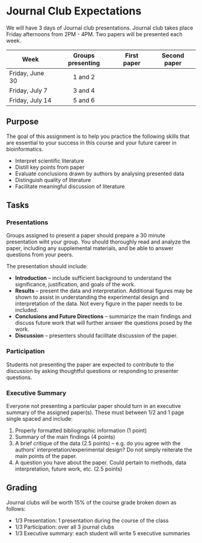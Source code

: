 # Journal Club Expectations

We will have 3 days of Journal club presentations. Journal club takes place Friday afternoons from 2PM - 4PM. Two papers will be presented each week.

| Week | Groups presenting | First paper | Second paper |
|---|:----:|:---:|:---:|
| Friday, June 30 | 1 and 2 |  |  |
| Friday, July 7 | 3 and 4 |  |  |
| Friday, July 14 | 5 and 6 |  |  |

## Purpose
The goal of this assignment is to help you practice the following skills that are essential to your success in this course and your future career in bioinformatics.
- Interpret scientific literature
- Distill key points from paper
- Evaluate conclusions drawn by authors by analysing presented data
- Distinguish quality of literature
- Facilitate meaningful discussion of literature

## Tasks
### Presentations
Groups assigned to present a paper should prepare a 30 minute presentation wiht your group. You should thoroughly read and analyze the paper, including any supplemental materials, and be able to answer questions from your peers.

The presentation should include:
- **Introduction** – include sufficient background to understand the significance, justification, and goals of the work.
- **Results** – present the data and interpretation. Additional figures may be shown to assist in understanding the experimental design and interpretation of the data. Not every figure in the paper needs to be included.
- **Conclusions and Future Directions** – summarize the main findings and discuss future work that will further answer the questions posed by the work.
- **Discussion** – presenters should facilitate discussion of the paper.

### Participation
Students not presenting the paper are expected to contribute to the discussion by asking thoughtful questions or responding to presenter questions.

### Executive Summary
Everyone not presenting a particular paper should turn in an executive summary of the assigned paper(s). These must between 1/2 and 1 page single spaced and include:
1.	Properly formatted bibliographic information (1 point)
2.	Summary of the main findings (4 points)
3.	A brief critique of the data (2.5 points) – e.g. do you agree with the authors’ interpretation/experimental design? Do not simply reiterate the main points of the paper.
4.	A question you have about the paper. Could pertain to methods, data interpretation, future work, etc. (2.5 points)

## Grading
Journal clubs will be worth 15% of the course grade broken down as follows:
- 1/3 Presentation: 1 presentation during the course of the class
- 1/3 Participation: over all 3 journal clubs
- 1/3 Executive summary: each student will write 5 executive summaries
